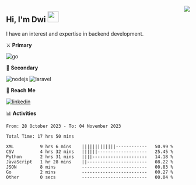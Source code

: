 [<img src="https://komarev.com/ghpvc/?username=masred&color=green&style=flat-square&label=Profile+Views" align="right">](github.com/masred)

## Hi, I'm Dwi <img src="https://raw.githubusercontent.com/MartinHeinz/MartinHeinz/master/wave.gif" width="30px">

I have an interest and expertise in backend development.

⚔️ **Primary**

![go](https://img.shields.io/badge/---?logo=go&label=Golang&style=social)

🔪 **Secondary**

![nodejs](https://img.shields.io/badge/---?logo=node.js&label=Node.js&style=social&logoColor=green)
![laravel](https://img.shields.io/badge/---?logo=laravel&label=Laravel&style=social)

🔗 **Reach Me**

[![linkedin](https://img.shields.io/badge/---?logo=linkedin&label=LinkedIn&style=social)](https://linkedin.com/in/dwifitriyanto)

📊 **Activities**

<!--START_SECTION:waka-->

```all_time
From: 28 October 2023 - To: 04 November 2023

Total Time: 17 hrs 50 mins

XML          9 hrs 6 mins    |||||||||||||------------   50.99 %
CSV          4 hrs 32 mins   ||||||-------------------   25.45 %
Python       2 hrs 31 mins   ||||---------------------   14.18 %
JavaScript   1 hr 28 mins    ||-----------------------   08.22 %
JSON         8 mins          -------------------------   00.83 %
Go           2 mins          -------------------------   00.27 %
Other        0 secs          -------------------------   00.04 %
```

<!--END_SECTION:waka-->
